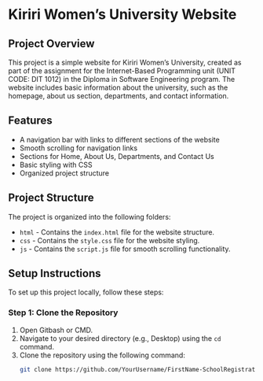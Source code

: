 # Kiriri Women’s University Website

## Project Overview

This project is a simple website for Kiriri Women’s University, created as part of the assignment for the Internet-Based Programming unit (UNIT CODE: DIT 1012) in the Diploma in Software Engineering program. The website includes basic information about the university, such as the homepage, about us section, departments, and contact information.

## Features

- A navigation bar with links to different sections of the website
- Smooth scrolling for navigation links
- Sections for Home, About Us, Departments, and Contact Us
- Basic styling with CSS
- Organized project structure

## Project Structure

The project is organized into the following folders:
- `html` - Contains the `index.html` file for the website structure.
- `css` - Contains the `style.css` file for the website styling.
- `js` - Contains the `script.js` file for smooth scrolling functionality.

## Setup Instructions

To set up this project locally, follow these steps:

### Step 1: Clone the Repository

1. Open Gitbash or CMD.
2. Navigate to your desired directory (e.g., Desktop) using the `cd` command.
3. Clone the repository using the following command:
   ```bash
   git clone https://github.com/YourUsername/FirstName-SchoolRegistrationNumber-website.git

